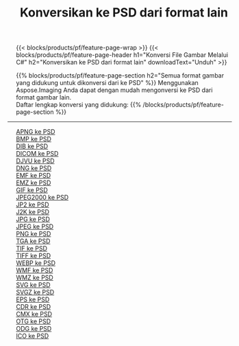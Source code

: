 ﻿---
title: Konversikan ke PSD dari format lain 
weight: 3920
url: /id/java/conversion/to/psd 
lang: id
langdirlevel: 2
locales: zh-hans,ja,it,ru,de,es,fr,nl,id,lt,pl,pt,vi,tr,ko,zh-hant,ar,hi,th,sv,cs,uk,he
description: Menggunakan Aspose.Imaging Anda dapat dengan mudah mengonversi ke PSD dari format lain
---

{{< blocks/products/pf/feature-page-wrap >}}
{{< blocks/products/pf/feature-page-header h1="Konversi File Gambar Melalui C#" h2="Konversikan ke PSD dari format lain" downloadText="Unduh" >}}


{{% blocks/products/pf/feature-page-section  h2="Semua format gambar yang didukung untuk dikonversi dari ke PSD" %}}
Menggunakan Aspose.Imaging Anda dapat dengan mudah mengonversi ke PSD dari format gambar lain.
<br/>
Daftar lengkap konversi yang didukung:
{{% /blocks/products/pf/feature-page-section %}}
<div class="container-fluid productfamilypage bg-gray">
    <div class="convertypes bg-gray agp-content section">
        <div class="container">
		<hr style="margin-left:-20px;"/>
		<div class="row other-converters">
		    <div class='col-md-2 other-converter remove-lp remove-rp'><a href="/imaging/id/java/conversion/apng-to-psd" >APNG ke PSD</a></div>
<div class='col-md-2 other-converter remove-lp remove-rp'><a href="/imaging/id/java/conversion/bmp-to-psd" >BMP ke PSD</a></div>
<div class='col-md-2 other-converter remove-lp remove-rp'><a href="/imaging/id/java/conversion/dib-to-psd" >DIB ke PSD</a></div>
<div class='col-md-2 other-converter remove-lp remove-rp'><a href="/imaging/id/java/conversion/dicom-to-psd" >DICOM ke PSD</a></div>
<div class='col-md-2 other-converter remove-lp remove-rp'><a href="/imaging/id/java/conversion/djvu-to-psd" >DJVU ke PSD</a></div>
<div class='col-md-2 other-converter remove-lp remove-rp'><a href="/imaging/id/java/conversion/dng-to-psd" >DNG ke PSD</a></div>
<div class='col-md-2 other-converter remove-lp remove-rp'><a href="/imaging/id/java/conversion/emf-to-psd" >EMF ke PSD</a></div>
<div class='col-md-2 other-converter remove-lp remove-rp'><a href="/imaging/id/java/conversion/emz-to-psd" >EMZ ke PSD</a></div>
<div class='col-md-2 other-converter remove-lp remove-rp'><a href="/imaging/id/java/conversion/gif-to-psd" >GIF ke PSD</a></div>
<div class='col-md-2 other-converter remove-lp remove-rp'><a href="/imaging/id/java/conversion/jpeg2000-to-psd" >JPEG2000 ke PSD</a></div>
<div class='col-md-2 other-converter remove-lp remove-rp'><a href="/imaging/id/java/conversion/jp2-to-psd" >JP2 ke PSD</a></div>
<div class='col-md-2 other-converter remove-lp remove-rp'><a href="/imaging/id/java/conversion/j2k-to-psd" >J2K ke PSD</a></div>
<div class='col-md-2 other-converter remove-lp remove-rp'><a href="/imaging/id/java/conversion/jpg-to-psd" >JPG ke PSD</a></div>
<div class='col-md-2 other-converter remove-lp remove-rp'><a href="/imaging/id/java/conversion/jpeg-to-psd" >JPEG ke PSD</a></div>
<div class='col-md-2 other-converter remove-lp remove-rp'><a href="/imaging/id/java/conversion/png-to-psd" >PNG ke PSD</a></div>
<div class='col-md-2 other-converter remove-lp remove-rp'><a href="/imaging/id/java/conversion/tga-to-psd" >TGA ke PSD</a></div>
<div class='col-md-2 other-converter remove-lp remove-rp'><a href="/imaging/id/java/conversion/tif-to-psd" >TIF ke PSD</a></div>
<div class='col-md-2 other-converter remove-lp remove-rp'><a href="/imaging/id/java/conversion/tiff-to-psd" >TIFF ke PSD</a></div>
<div class='col-md-2 other-converter remove-lp remove-rp'><a href="/imaging/id/java/conversion/webp-to-psd" >WEBP ke PSD</a></div>
<div class='col-md-2 other-converter remove-lp remove-rp'><a href="/imaging/id/java/conversion/wmf-to-psd" >WMF ke PSD</a></div>
<div class='col-md-2 other-converter remove-lp remove-rp'><a href="/imaging/id/java/conversion/wmz-to-psd" >WMZ ke PSD</a></div>
<div class='col-md-2 other-converter remove-lp remove-rp'><a href="/imaging/id/java/conversion/svg-to-psd" >SVG ke PSD</a></div>
<div class='col-md-2 other-converter remove-lp remove-rp'><a href="/imaging/id/java/conversion/svgz-to-psd" >SVGZ ke PSD</a></div>
<div class='col-md-2 other-converter remove-lp remove-rp'><a href="/imaging/id/java/conversion/eps-to-psd" >EPS ke PSD</a></div>
<div class='col-md-2 other-converter remove-lp remove-rp'><a href="/imaging/id/java/conversion/cdr-to-psd" >CDR ke PSD</a></div>
<div class='col-md-2 other-converter remove-lp remove-rp'><a href="/imaging/id/java/conversion/cmx-to-psd" >CMX ke PSD</a></div>
<div class='col-md-2 other-converter remove-lp remove-rp'><a href="/imaging/id/java/conversion/otg-to-psd" >OTG ke PSD</a></div>
<div class='col-md-2 other-converter remove-lp remove-rp'><a href="/imaging/id/java/conversion/odg-to-psd" >ODG ke PSD</a></div>
<div class='col-md-2 other-converter remove-lp remove-rp'><a href="/imaging/id/java/conversion/ico-to-psd" >ICO ke PSD</a></div>
                </div>
        </div>
    </div>
</div>
<br/>

